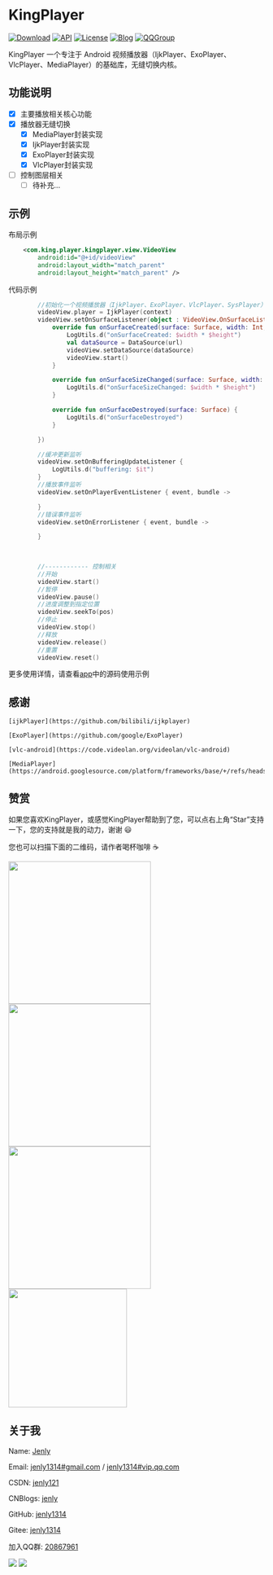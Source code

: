 # KingPlayer

[![Download](https://img.shields.io/badge/download-App-blue.svg)](https://raw.githubusercontent.com/jenly1314/KingPlayer/master/app/release/app-release.apk)
[![API](https://img.shields.io/badge/API-21%2B-blue.svg?style=flat)](https://android-arsenal.com/api?level=21)
[![License](https://img.shields.io/badge/license-MIT-blue.svg)](https://opensource.org/licenses/mit-license.php)
[![Blog](https://img.shields.io/badge/blog-Jenly-9933CC.svg)](https://jenly1314.github.io/)
[![QQGroup](https://img.shields.io/badge/QQGroup-20867961-blue.svg)](http://shang.qq.com/wpa/qunwpa?idkey=8fcc6a2f88552ea44b1411582c94fd124f7bb3ec227e2a400dbbfaad3dc2f5ad)


KingPlayer 一个专注于 Android 视频播放器（IjkPlayer、ExoPlayer、VlcPlayer、MediaPlayer）的基础库，无缝切换内核。


## 功能说明
- [x] 主要播放相关核心功能
- [x] 播放器无缝切换
  - [x] MediaPlayer封装实现
  - [x] IjkPlayer封装实现
  - [x] ExoPlayer封装实现
  - [x] VlcPlayer封装实现
- [ ] 控制图层相关
  - [ ] 待补充...

## 示例

布局示例
```xml
    <com.king.player.kingplayer.view.VideoView
        android:id="@+id/videoView"
        android:layout_width="match_parent"
        android:layout_height="match_parent" />
```

代码示例
```kotlin
        //初始化一个视频播放器（IjkPlayer、ExoPlayer、VlcPlayer、SysPlayer）
        videoView.player = IjkPlayer(context)
        videoView.setOnSurfaceListener(object : VideoView.OnSurfaceListener {
            override fun onSurfaceCreated(surface: Surface, width: Int, height: Int) {
                LogUtils.d("onSurfaceCreated: $width * $height")
                val dataSource = DataSource(url)
                videoView.setDataSource(dataSource)
                videoView.start()
            }

            override fun onSurfaceSizeChanged(surface: Surface, width: Int, height: Int) {
                LogUtils.d("onSurfaceSizeChanged: $width * $height")
            }

            override fun onSurfaceDestroyed(surface: Surface) {
                LogUtils.d("onSurfaceDestroyed")
            }

        })

        //缓冲更新监听
        videoView.setOnBufferingUpdateListener {
            LogUtils.d("buffering: $it")
        }
        //播放事件监听
        videoView.setOnPlayerEventListener { event, bundle ->

        }
        //错误事件监听
        videoView.setOnErrorListener { event, bundle ->

        }
        


```
```kotlin
        
        //------------ 控制相关
        //开始
        videoView.start()
        //暂停
        videoView.pause()
        //进度调整到指定位置
        videoView.seekTo(pos)
        //停止
        videoView.stop()
        //释放
        videoView.release()
        //重置
        videoView.reset()
```


更多使用详情，请查看[app](app)中的源码使用示例


## 感谢

    [ijkPlayer](https://github.com/bilibili/ijkplayer)
    
    [ExoPlayer](https://github.com/google/ExoPlayer)
    
    [vlc-android](https://code.videolan.org/videolan/vlc-android)
    
    [MediaPlayer](https://android.googlesource.com/platform/frameworks/base/+/refs/heads/master/media/java/android/media/MediaPlayer.java)

## 赞赏
如果您喜欢KingPlayer，或感觉KingPlayer帮助到了您，可以点右上角“Star”支持一下，您的支持就是我的动力，谢谢 :smiley:<p>
您也可以扫描下面的二维码，请作者喝杯咖啡 :coffee:
    <div>
        <img src="https://jenly1314.github.io/image/pay/wxpay.png" width="280" heght="350">
        <img src="https://jenly1314.github.io/image/pay/alipay.png" width="280" heght="350">
        <img src="https://jenly1314.github.io/image/pay/qqpay.png" width="280" heght="350">
        <img src="https://jenly1314.github.io/image/alipay_red_envelopes.jpg" width="233" heght="350">
    </div>

## 关于我
   Name: <a title="关于作者" href="https://about.me/jenly1314" target="_blank">Jenly</a>

   Email: <a title="欢迎邮件与我交流" href="mailto:jenly1314@gmail.com" target="_blank">jenly1314#gmail.com</a> / <a title="给我发邮件" href="mailto:jenly1314@vip.qq.com" target="_blank">jenly1314#vip.qq.com</a>

   CSDN: <a title="CSDN博客" href="http://blog.csdn.net/jenly121" target="_blank">jenly121</a>

   CNBlogs: <a title="博客园" href="https://www.cnblogs.com/jenly" target="_blank">jenly</a>

   GitHub: <a title="GitHub开源项目" href="https://github.com/jenly1314" target="_blank">jenly1314</a>

   Gitee: <a title="Gitee开源项目" href="https://gitee.com/jenly1314" target="_blank">jenly1314</a>

   加入QQ群: <a title="点击加入QQ群" href="http://shang.qq.com/wpa/qunwpa?idkey=8fcc6a2f88552ea44b1411582c94fd124f7bb3ec227e2a400dbbfaad3dc2f5ad" target="_blank">20867961</a>
   <div>
       <img src="https://jenly1314.github.io/image/jenly666.png">
       <img src="https://jenly1314.github.io/image/qqgourp.png">
   </div>

   
   

